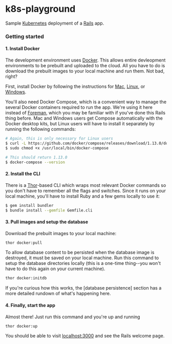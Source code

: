 # k8s-playground

Sample [Kubernetes](kubernetes.io) deployment of a [Rails](http://rubyonrails.org/) app.

### Getting started

#### 1. Install Docker
The development environment uses [Docker](https://www.docker.com/what-docker). This allows entire devleopment environments to be prebuilt and uploaded to the cloud. All you have to do is download the prebuilt images to your local machine and run them. Not bad, right?

First, install Docker by following the instructions for [Mac](https://store.docker.com/editions/community/docker-ce-desktop-mac), [Linux](https://docs.docker.com/engine/installation/linux/ubuntu/#install-using-the-repository), or [Windows](https://store.docker.com/editions/community/docker-ce-desktop-windows).

You'll also need Docker Compose, which is a convenient way to manage the several Docker containers required to run the app. We're using it here instead of [Foreman](https://github.com/ddollar/foreman), which you may be familiar with if you've done this Rails thing before. Mac and Windows users get Compose automatically with the Docker desktop kits, but Linux users will have to install it separately by running the following commands:

```bash
# Again, this is only necessary for Linux users
$ curl -L https://github.com/docker/compose/releases/download/1.13.0/docker-compose-`uname -s`-`uname -m` > /usr/local/bin/docker-compose
$ sudo chmod +x /usr/local/bin/docker-compose

# This should return 1.13.0
$ docker-compose --version
```

#### 2. Install the CLI
There is a [Thor](http://whatisthor.com/)-based CLI which wraps most relevant Docker commands so you don't have to remember all the flags and switches. Since it runs on your local machine, you'll have to install Ruby and a few gems locally to use it:

```bash
$ gem install bundler
$ bundle install --gemfile Gemfile.cli
```

#### 3. Pull images and setup the database

Download the prebuilt images to your local machine:

```bash
thor docker:pull
```

To allow database content to be persisted when the database image is destroyed, it must be saved on your local machine. Run this command to setup the database directories locally (this is a one-time thing--you won't have to do this again on your current machine).

```bash
thor docker:initdb
```

If you're curious how this works, the [database persistence] section has a more detailed rundown of what's happening here.

#### 4. Finally, start the app
Almost there! Just run this command and you're up and running

```bash
thor docker:up
```

You should be able to visit [localhost:3000](localhost:3000) and see the Rails welcome page.
